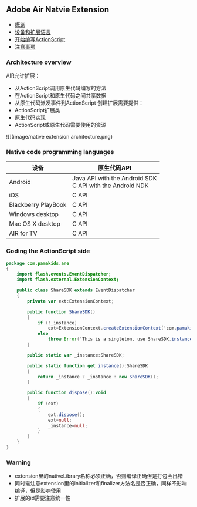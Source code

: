 Adobe Air Natvie Extension
---

- [概览](#architecture-overview)
- [设备和扩展语言](#native-code-programming-languages)
- [开始编写ActionScript](#coding-the-ActionScript-side)
- [注意事项](warning)

### Architecture overview
AIR允许扩展：<br>
* 从ActionScript调用原生代码编写的方法
* 在ActionScript和原生代码之间共享数据
* 从原生代码派发事件到ActionScript
创建扩展需要提供：
* ActionScript扩展类
* 原生代码实现
* ActionScript或原生代码需要使用的资源

![](image/native extension architecture.png)

### Native code programming languages
设备 | 原生代码API
--- | ---
Android | Java API with the Android SDK <br> C API with the Android NDK
iOS | C API
Blackberry PlayBook | C API
Windows desktop | C API
Mac OS X desktop | C API
AIR for TV | C API

### Coding the ActionScript side
```actionscript
package com.pamakids.ane
{
	import flash.events.EventDispatcher;
	import flash.external.ExtensionContext;

	public class ShareSDK extends EventDispatcher
	{
		private var ext:ExtensionContext;

		public function ShareSDK()
		{
			if (!_instance)
				ext=ExtensionContext.createExtensionContext('com.pamakids.ane.ShareSDK', null);
			else
				throw Error('This is a singleton, use ShareSDK.instance, do not call the constructor directly.');
		}

		public static var _instance:ShareSDK;

		public static function get instance():ShareSDK
		{
			return _instance ? _instance : new ShareSDK();
		}

		public function dispose():void
		{
			if (ext)
			{
				ext.dispose();
				ext=null;
				_instance=null;
			}
		}
	}
}
```

### Warning

* extension里的nativeLibrary名称必须正确，否则编译正确但是打包会出错
* 同时需注意extension里的initializer和finalizer方法名是否正确，同样不影响编译，但是影响使用
* 扩展的id需要注意统一性